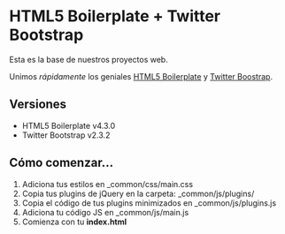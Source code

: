 # HTML5 Boilerplate + Twitter Bootstrap

Esta es la base de nuestros proyectos web.

Unimos *rápidamente* los geniales [HTML5 Boilerplate](http://html5boilerplate.com/) y [Twitter Boostrap](http://getbootstrap.com/).

 
## Versiones
- HTML5 Boilerplate v4.3.0 
- Twitter Bootstrap v2.3.2


## Cómo comenzar...
1. Adiciona tus estilos en _common/css/main.css
2. Copia tus plugins de jQuery en la carpeta: _common/js/plugins/
3. Copia el código de tus plugins minimizados en _common/js/plugins.js
4. Adiciona tu código JS en _common/js/main.js
5. Comienza con tu **index.html**
